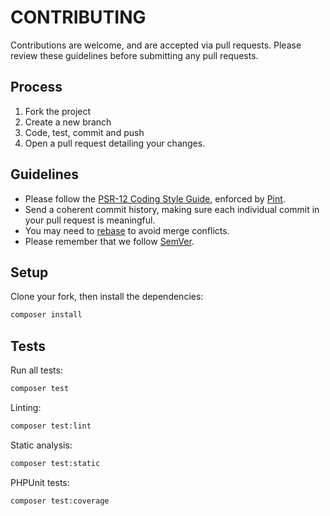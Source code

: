 # CONTRIBUTING

Contributions are welcome, and are accepted via pull requests.
Please review these guidelines before submitting any pull requests.

## Process

1. Fork the project
1. Create a new branch
1. Code, test, commit and push
1. Open a pull request detailing your changes.

## Guidelines

- Please follow the [PSR-12 Coding Style Guide](http://www.php-fig.org/psr/psr-12/), enforced by [Pint](https://github.com/laravel/pint).
- Send a coherent commit history, making sure each individual commit in your pull request is meaningful.
- You may need to [rebase](https://git-scm.com/book/en/v2/Git-Branching-Rebasing) to avoid merge conflicts.
- Please remember that we follow [SemVer](http://semver.org/).

## Setup

Clone your fork, then install the dependencies:

```bash
composer install
```

## Tests

Run all tests:

```bash
composer test
```

Linting:

```bash
composer test:lint
```

Static analysis:

```bash
composer test:static
```

PHPUnit tests:

```bash
composer test:coverage
```
